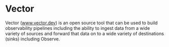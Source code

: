 # Vector

Vector (www.vector.dev) is an open source tool that can be used to build observability pipelines including the ability
to ingest data from a wide variety of sources and forward that data on to a wide variety of destinations (sinks) 
including Observe.
